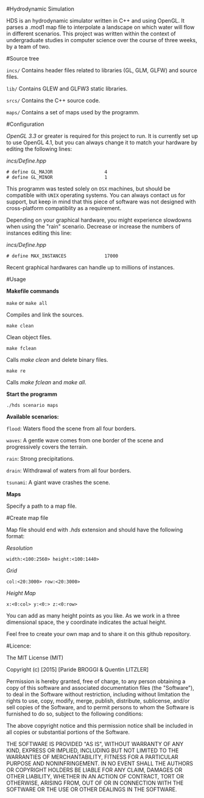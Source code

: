 #Hydrodynamic Simulation

HDS is an hydrodynamic simulator written in C++ and using OpenGL. It parses a .mod1 map file to interpolate a landscape on which water will flow in different scenarios. This project was written within the context of undergraduate studies in computer science over the course of three weeks, by a team of two.

#Source tree

`incs/`
Contains header files related to libraries (GL, GLM, GLFW) and source files.

`lib/`
Contains GLEW and GLFW3 static libraries.

`srcs/`
Contains the C++ source code.

`maps/`
Contains a set of maps used by the programm.

#Configuration

*OpenGL 3.3* or greater is required for this project to run. It is currently set up to use OpenGL 4.1, but you can always change it to match your hardware by editing the following lines:

*incs/Define.hpp*

```
# define GL_MAJOR					4
# define GL_MINOR					1
```

This programm was tested solely on `OSX` machines, but should be compatible with `UNIX` operating systems. You can always contact us for support, but keep in mind that this piece of software was not designed with cross-platform compatiblity as a requirement.

Depending on your graphical hardware, you might experience slowdowns when using the "rain" scenario. Decrease or increase the numbers of instances editing this line:

*incs/Define.hpp*

```
# define MAX_INSTANCES				17000
```

Recent graphical hardwares can handle up to millions of instances.

#Usage

**Makefile commands**

`make` or `make all`

Compiles and link the sources.

`make clean`

Clean object files.

`make fclean`

Calls *make clean* and delete binary files.

`make re`

Calls *make fclean* and *make all*.

**Start the programm**

`./hds scenario maps`

**Available scenarios:**

`flood`: Waters flood the scene from all four borders.

`waves`: A gentle wave comes from one border of the scene and progressively covers the terrain.

`rain`: Strong precipitations.

`drain`: Withdrawal of waters from all four borders.

`tsunami`: A giant wave crashes the scene.


**Maps**

Specify a path to a map file.

#Create map file

Map file should end with *.hds* extension and should have the following format:

*Resolution*

`width:<100:2560> height:<100:1440>`

*Grid*

`col:<20:3000> row:<20:3000>`

*Height Map*

`x:<0:col> y:<0:> z:<0:row>`

You can add as many height points as you like. As we work in a three dimensional space, the y coordinate indicates the actual height.

Feel free to create your own map and to share it on this github repository.

#Licence:

The MIT License (MIT)

Copyright (c) [2015] [Paride BROGGI & Quentin LITZLER]

Permission is hereby granted, free of charge, to any person obtaining a copy
of this software and associated documentation files (the "Software"), to deal
in the Software without restriction, including without limitation the rights
to use, copy, modify, merge, publish, distribute, sublicense, and/or sell
copies of the Software, and to permit persons to whom the Software is
furnished to do so, subject to the following conditions:

The above copyright notice and this permission notice shall be included in all
copies or substantial portions of the Software.

THE SOFTWARE IS PROVIDED "AS IS", WITHOUT WARRANTY OF ANY KIND, EXPRESS OR
IMPLIED, INCLUDING BUT NOT LIMITED TO THE WARRANTIES OF MERCHANTABILITY,
FITNESS FOR A PARTICULAR PURPOSE AND NONINFRINGEMENT. IN NO EVENT SHALL THE
AUTHORS OR COPYRIGHT HOLDERS BE LIABLE FOR ANY CLAIM, DAMAGES OR OTHER
LIABILITY, WHETHER IN AN ACTION OF CONTRACT, TORT OR OTHERWISE, ARISING FROM,
OUT OF OR IN CONNECTION WITH THE SOFTWARE OR THE USE OR OTHER DEALINGS IN THE
SOFTWARE.


